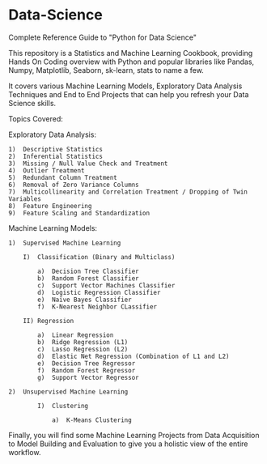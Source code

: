 # Data-Science
Complete Reference Guide to "Python for Data Science"

This repository is a Statistics and Machine Learning Cookbook, providing Hands On Coding overview with Python and popular libraries like Pandas, Numpy, Matplotlib, Seaborn, sk-learn, stats to name a few.

It covers various Machine Learning Models, Exploratory Data Analysis Techniques and End to End Projects that can help you refresh your Data Science skills.


Topics Covered:

Exploratory Data Analysis:

    1)  Descriptive Statistics
    2)  Inferential Statistics
    3)  Missing / Null Value Check and Treatment
    4)  Outlier Treatment
    5)  Redundant Column Treatment
    6)  Removal of Zero Variance Columns
    7)  Multicollinearity and Correlation Treatment / Dropping of Twin Variables
    8)  Feature Engineering
    9)  Feature Scaling and Standardization


Machine Learning Models:

    1)  Supervised Machine Learning

        I)  Classification (Binary and Multiclass)

            a)  Decision Tree Classifier
            b)  Random Forest Classifier
            c)  Support Vector Machines Classifier
            d)  Logistic Regression Classifier
            e)  Naïve Bayes Classifier
            f)  K-Nearest Neighbor CLassifier

        II) Regression

            a)  Linear Regression
            b)  Ridge Regression (L1)
            c)  Lasso Regression (L2)
            d)  Elastic Net Regression (Combination of L1 and L2)
            e)  Decision Tree Regressor
            f)  Random Forest Regressor
            g)  Support Vector Regressor

    2)  Unsupervised Machine Learning

            I)  Clustering

                a)  K-Means Clustering
        
Finally, you will find some Machine Learning Projects from Data Acquisition to Model Building and Evaluation to give you a holistic view of the entire workflow.


